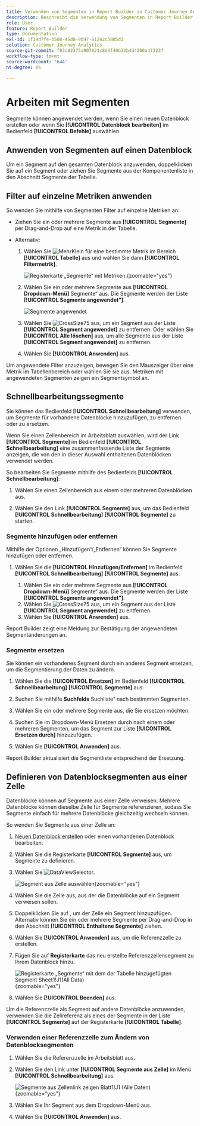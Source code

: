 ```yaml
---
title: Verwenden von Segmenten in Report Builder in Customer Journey Analytics
description: Beschreibt die Verwendung von Segmenten in Report Builder für Customer Journey Analytics
role: User
feature: Report Builder
type: Documentation
exl-id: 1f39d7f4-b508-45d8-9b97-81242c3805d3
solution: Customer Journey Analytics
source-git-commit: f03c82375a907821c8e3f40b32b4d4200a47323f
workflow-type: tm+mt
source-wordcount: '644'
ht-degree: 6%

---
```


# Arbeiten mit Segmenten

Segmente können angewendet werden, wenn Sie einen neuen Datenblock erstellen oder wenn Sie **[!UICONTROL Datenblock bearbeiten]** im Bedienfeld **[!UICONTROL Befehle]** auswählen.

## Anwenden von Segmenten auf einen Datenblock

Um ein Segment auf den gesamten Datenblock anzuwenden, doppelklicken Sie auf ein Segment oder ziehen Sie Segmente aus der Komponentenliste in den Abschnitt Segmente der Tabelle.

## Filter auf einzelne Metriken anwenden

So wenden Sie mithilfe von Segmenten Filter auf einzelne Metriken an:

* Ziehen Sie ein oder mehrere Segmente aus **[!UICONTROL Segmente]** per Drag-and-Drop auf eine Metrik in der Tabelle.

* Alternativ:

   1. Wählen Sie ![MehrKlein](/help/assets/icons/MoreSmall.svg) für eine bestimmte Metrik im Bereich **[!UICONTROL Tabelle]** aus und wählen Sie dann **[!UICONTROL Filtermetrik]**.

      ![Registerkarte „Segmente“ mit Metriken.](./assets/filter-metric.png){zoomable="yes"}

   1. Wählen Sie ein oder mehrere Segmente aus **[!UICONTROL Dropdown-Menü]** Segmente“ aus. Die Segmente werden der Liste **[!UICONTROL Segmente angewendet“]**.

      ![Segmente angewendet](assets/segments-applied.png)
   1. Wählen Sie ![CrossSize75](/help/assets/icons/CrossSize75.svg) aus, um ein Segment aus der Liste **[!UICONTROL Segment angewendet]** zu entfernen. Oder wählen Sie **[!UICONTROL Alle löschen]** aus, um alle Segmente aus der Liste **[!UICONTROL Segment angewendet]** zu entfernen.
   1. Wählen Sie **[!UICONTROL Anwenden]** aus.

Um angewendete Filter anzuzeigen, bewegen Sie den Mauszeiger über eine Metrik im Tabellenbereich oder wählen Sie sie aus. Metriken mit angewendeten Segmenten zeigen ein Segmentsymbol an.


## Schnellbearbeitungssegmente

Sie können das Bedienfeld **[!UICONTROL Schnellbearbeitung]** verwenden, um Segmente für vorhandene Datenblöcke hinzuzufügen, zu entfernen oder zu ersetzen.

Wenn Sie einen Zellenbereich im Arbeitsblatt auswählen, wird der Link **[!UICONTROL Segmente]** im Bedienfeld **[!UICONTROL Schnellbearbeitung]** eine zusammenfassende Liste der Segmente anzeigen, die von den in dieser Auswahl enthaltenen Datenblöcken verwendet werden.

So bearbeiten Sie Segmente mithilfe des Bedienfelds **[!UICONTROL Schnellbearbeitung]**:

1. Wählen Sie einen Zellenbereich aus einem oder mehreren Datenblöcken aus.

1. Wählen Sie den Link **[!UICONTROL Segmente]** aus, um das Bedienfeld **[!UICONTROL Schnellbearbeitung]** **[!UICONTROL Segmente]** zu starten.


### Segmente hinzufügen oder entfernen

Mithilfe der Optionen „Hinzufügen“/„Entfernen“ können Sie Segmente hinzufügen oder entfernen.

1. Wählen Sie die **[!UICONTROL Hinzufügen/Entfernen]** im Bedienfeld **[!UICONTROL Schnellbearbeitung]** **[!UICONTROL Segmente]** aus.


   1. Wählen Sie ein oder mehrere Segmente aus **[!UICONTROL Dropdown-Menü]** Segmente“ aus. Die Segmente werden der Liste **[!UICONTROL Segmente angewendet“]**.
   1. Wählen Sie ![CrossSize75](/help/assets/icons/CrossSize75.svg) aus, um ein Segment aus der Liste **[!UICONTROL Segment angewendet]** zu entfernen.
   1. Wählen Sie **[!UICONTROL Anwenden]** aus.

Report Builder zeigt eine Meldung zur Bestätigung der angewendeten Segmentänderungen an.

### Segmente ersetzen

Sie können ein vorhandenes Segment durch ein anderes Segment ersetzen, um die Segmentierung der Daten zu ändern.

1. Wählen Sie die **[!UICONTROL Ersetzen]** im Bedienfeld **[!UICONTROL Schnellbearbeitung]** **[!UICONTROL Segmente]** aus.

1. Suchen Sie mithilfe **Suchfelds** Suchliste“ nach bestimmten Segmenten.

1. Wählen Sie ein oder mehrere Segmente aus, die Sie ersetzen möchten.

1. Suchen Sie im Dropdown-Menü Ersetzen durch nach einem oder mehreren Segmenten, um das Segment zur Liste **[!UICONTROL Ersetzen durch]** hinzuzufügen.

1. Wählen Sie **[!UICONTROL Anwenden]** aus.

Report Builder aktualisiert die Segmentliste entsprechend der Ersetzung.

## Definieren von Datenblocksegmenten aus einer Zelle

Datenblöcke können auf Segmente aus einer Zelle verweisen. Mehrere Datenblöcke können dieselbe Zelle für Segmente referenzieren, sodass Sie Segmente einfach für mehrere Datenblöcke gleichzeitig wechseln können.

So wenden Sie Segmente aus einer Zelle an:

1. [Neuen Datenblock erstellen](create-a-data-block.md#create-a-data-block) oder einen vorhandenen Datenblock bearbeiten.
1. Wählen Sie die Registerkarte **[!UICONTROL Segmente]** aus, um Segmente zu definieren.
1. Wählen Sie ![DataViewSelector](/help/assets/icons/DataViewSelector.svg).

   ![Segment aus Zelle auswählen](assets/select-segment-from-cell.png){zoomable="yes"}

1. Wählen Sie die Zelle aus, aus der die Datenblöcke auf ein Segment verweisen sollen.

1. Doppelklicken Sie auf , um der Zelle ein Segment hinzuzufügen. Alternativ können Sie ein oder mehrere Segmente per Drag-and-Drop in den Abschnitt **[!UICONTROL Enthaltene Segmente]** ziehen.

1. Wählen Sie **[!UICONTROL Anwenden]** aus, um die Referenzzelle zu erstellen.

1. Fügen Sie auf **Registerkarte** das neu erstellte Referenzzellensegment zu Ihrem Datenblock hinzu.

   ![Registerkarte „Segmente“ mit dem der Tabelle hinzugefügten Segment Sheet1!J1(All Data)](assets/segment-from-cell-applied.png){zoomable="yes"}

1. Wählen Sie **[!UICONTROL Beenden]** aus.

Um die Referenzzelle als Segment auf andere Datenblöcke anzuwenden, verwenden Sie die Zellreferenz als eines der Segmente in der Liste **[!UICONTROL Segmente]** auf der Registerkarte **[!UICONTROL Tabelle]**.

### Verwenden einer Referenzzelle zum Ändern von Datenblocksegmenten

1. Wählen Sie die Referenzzelle im Arbeitsblatt aus.

1. Wählen Sie den Link unter **[!UICONTROL Segmente aus Zelle]** im Menü **[!UICONTROL Schnellbearbeitung]** aus.

   ![Segmente aus Zellenlink zeigen Blatt1!J1 (Alle Daten)](assets/select-segment-from-cell-in-sheet.png){zoomable="yes"}

1. Wählen Sie Ihr Segment aus dem Dropdown-Menü aus.

1. Wählen Sie **[!UICONTROL Anwenden]** aus.
